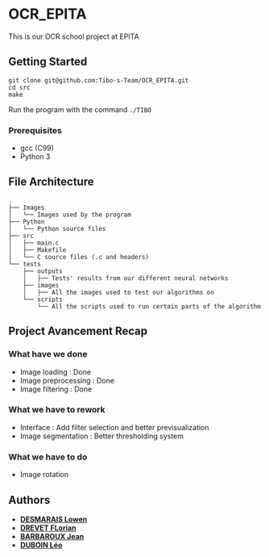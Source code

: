 # OCR_EPITA
This is our OCR school project at EPITA

## Getting Started
```
git clone git@github.com:Tibo-s-Team/OCR_EPITA.git
cd src
make
```

Run the program with the command `./TIBO`

### Prerequisites
- gcc (C99)
- Python 3

## File Architecture

```
.
├── Images
│   └── Images used by the program
├── Python
│   └── Python source files
├── src
│   ├── main.c
│   ├── Makefile
│   └── C source files (.c and headers)
└── tests
    ├── outputs
    │   ├── Tests' results from our different neural networks
    ├── images
    │   ├── All the images used to test our algorithms on
    └── scripts
        └── All the scripts used to run certain parts of the algorithm
```


## Project Avancement Recap

### What have we done 
- Image loading : Done
- Image preprocessing : Done
- Image filtering : Done

### What we have to rework
- Interface : Add filter selection and better previsualization
- Image segmentation : Better thresholding system 
	
### What we have to do
- Image rotation

## Authors

* [**DESMARAIS Lowen**](https://github.com/Epita-work-Lowen)
* [**DREVET FLorian**](https://github.com/FlorianDrevet)
* [**BARBAROUX Jean**](https://github.com/Abrakor)
* [**DUBOIN Léo**](https://github.com/d4ilyrun)
